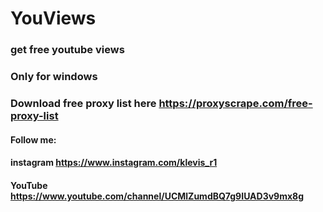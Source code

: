 # YouViews

### get free youtube views
### Only for windows
### Download free proxy list here https://proxyscrape.com/free-proxy-list
####
#### Follow me:
#### instagram https://www.instagram.com/klevis_r1
#### YouTube   https://www.youtube.com/channel/UCMlZumdBQ7g9IUAD3v9mx8g
